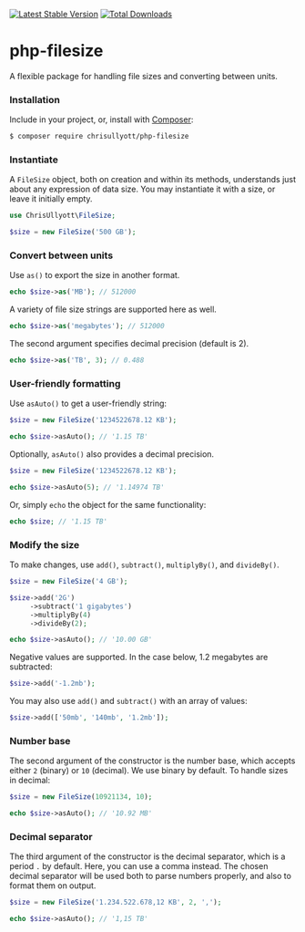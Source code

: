 [![Latest Stable Version](https://poser.pugx.org/chrisullyott/php-filesize/v/stable)](https://packagist.org/packages/chrisullyott/php-filesize)
[![Total Downloads](https://poser.pugx.org/chrisullyott/php-filesize/downloads)](https://packagist.org/packages/chrisullyott/php-filesize)

# php-filesize

A flexible package for handling file sizes and converting between units.

### Installation

Include in your project, or, install with [Composer](https://getcomposer.org/):

```bash
$ composer require chrisullyott/php-filesize
```

### Instantiate

A `FileSize` object, both on creation and within its methods, understands just about any expression of data size. You may instantiate it with a size, or leave it initially empty.

```php
use ChrisUllyott\FileSize;

$size = new FileSize('500 GB');
```

### Convert between units

Use `as()` to export the size in another format.

```php
echo $size->as('MB'); // 512000
```

A variety of file size strings are supported here as well.

```php
echo $size->as('megabytes'); // 512000
```

The second argument specifies decimal precision (default is 2).

```php
echo $size->as('TB', 3); // 0.488
```

### User-friendly formatting

Use `asAuto()` to get a user-friendly string:

```php
$size = new FileSize('1234522678.12 KB');

echo $size->asAuto(); // '1.15 TB'
```

Optionally, `asAuto()` also provides a decimal precision.

```php
$size = new FileSize('1234522678.12 KB');

echo $size->asAuto(5); // '1.14974 TB'
```

Or, simply `echo` the object for the same functionality:

```php
echo $size; // '1.15 TB'
```

### Modify the size

To make changes, use `add()`, `subtract()`, `multiplyBy()`, and `divideBy()`.

```php
$size = new FileSize('4 GB');

$size->add('2G')
     ->subtract('1 gigabytes')
     ->multiplyBy(4)
     ->divideBy(2);

echo $size->asAuto(); // '10.00 GB'
```

Negative values are supported. In the case below, 1.2 megabytes are subtracted:

```php
$size->add('-1.2mb');
```

You may also use `add()` and `subtract()` with an array of values:

```php
$size->add(['50mb', '140mb', '1.2mb']);
```

### Number base

The second argument of the constructor is the number base, which accepts either `2` (binary) or `10` (decimal). We use binary by default. To handle sizes in decimal:

```php
$size = new FileSize(10921134, 10);

echo $size->asAuto(); // '10.92 MB'
```

### Decimal separator

The third argument of the constructor is the decimal separator, which is a period `.` by default. Here, you can use a comma instead. The chosen decimal separator will be used both to parse numbers properly, and also to format them on output.

```php
$size = new FileSize('1.234.522.678,12 KB', 2, ',');

echo $size->asAuto(); // '1,15 TB'
```
